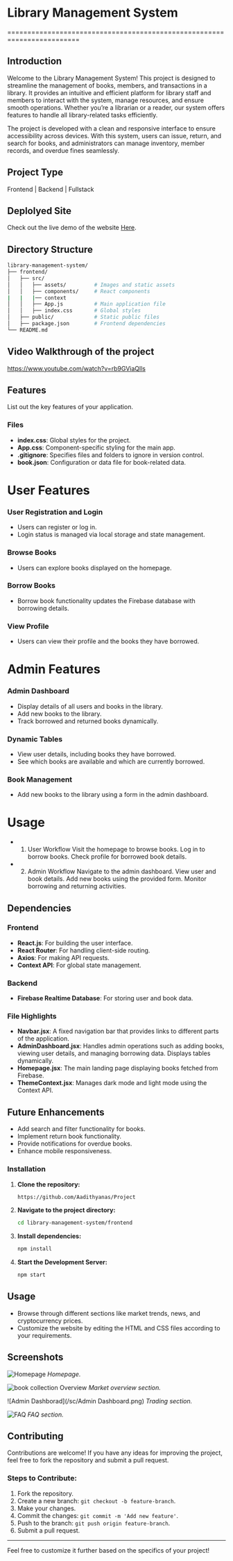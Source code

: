 # Library Management System
========================================================================


## Introduction
Welcome to the Library Management System! This project is designed to streamline the management of books, members, and transactions in a library. It provides an intuitive and efficient platform for library staff and members to interact with the system, manage resources, and ensure smooth operations. Whether you’re a librarian or a reader, our system offers features to handle all library-related tasks efficiently.

The project is developed with a clean and responsive interface to ensure accessibility across devices. With this system, users can issue, return, and search for books, and administrators can manage inventory, member records, and overdue fines seamlessly.

## Project Type
Frontend | Backend | Fullstack

## Deplolyed Site
Check out the live demo of the website [Here](https://curious-chaja-48876c.netlify.app/).

## Directory Structure
```bash
library-management-system/
├── frontend/
│   ├── src/
│   │   ├── assets/         # Images and static assets
│   │   ├── components/     # React components
|   |   |── context
│   │   ├── App.js          # Main application file
│   │   ├── index.css       # Global styles
│   ├── public/             # Static public files
│   ├── package.json        # Frontend dependencies
└── README.md
```

## Video Walkthrough of the project
https://www.youtube.com/watch?v=rb9GViaQlls

## Features
List out the key features of your application.

### Files  
- **index.css**: Global styles for the project.  
- **App.css**: Component-specific styling for the main app.  
- **.gitignore**: Specifies files and folders to ignore in version control.  
- **book.json**: Configuration or data file for book-related data.
  
# User Features  

### User Registration and Login  
- Users can register or log in.  
- Login status is managed via local storage and state management.  

### Browse Books  
- Users can explore books displayed on the homepage.  

### Borrow Books  
- Borrow book functionality updates the Firebase database with borrowing details.  

### View Profile  
- Users can view their profile and the books they have borrowed.  

# Admin Features  

### Admin Dashboard  
- Display details of all users and books in the library.  
- Add new books to the library.  
- Track borrowed and returned books dynamically.  

### Dynamic Tables  
- View user details, including books they have borrowed.  
- See which books are available and which are currently borrowed.  

### Book Management  
- Add new books to the library using a form in the admin dashboard.

# Usage
  - 1. User Workflow
      Visit the homepage to browse books.
      Log in to borrow books.
      Check profile for borrowed book details.
  - 2. Admin Workflow
      Navigate to the admin dashboard.
      View user and book details.
      Add new books using the provided form.
      Monitor borrowing and returning activities.
     

## Dependencies  

### Frontend  
- **React.js**: For building the user interface.  
- **React Router**: For handling client-side routing.  
- **Axios**: For making API requests.  
- **Context API**: For global state management.  

### Backend  
- **Firebase Realtime Database**: For storing user and book data.  

### File Highlights  
- **Navbar.jsx**: A fixed navigation bar that provides links to different parts of the application.  
- **AdminDashboard.jsx**: Handles admin operations such as adding books, viewing user details, and managing borrowing data. Displays tables dynamically.  
- **Homepage.jsx**: The main landing page displaying books fetched from Firebase.  
- **ThemeContext.jsx**: Manages dark mode and light mode using the Context API.  

## Future Enhancements  
- Add search and filter functionality for books.  
- Implement return book functionality.  
- Provide notifications for overdue books.  
- Enhance mobile responsiveness.


### Installation

1. **Clone the repository:**

   ```bash
   https://github.com/Aadithyanas/Project
   ```

2. **Navigate to the project directory:**

   ```bash
   cd library-management-system/frontend
   ```

3. **Install dependencies:**

   ```bash
   npm install
   ```
4. **Start the Development Server:**

   ```bash
   npm start
   ```

## Usage

- Browse through different sections like market trends, news, and cryptocurrency prices.
- Customize the website by editing the HTML and CSS files according to your requirements.


## Screenshots

![Homepage](/sc/Homepage.png)
*Homepage.*

![book collection Overview](/sc/BookCatalog.png)
*Market overview section.*

![Admin Dashborad](/sc/Admin Dashboard.png)
*Trading section.*

![FAQ](/sc/FAQ.png)
*FAQ section.*


## Contributing

Contributions are welcome! If you have any ideas for improving the project, feel free to fork the repository and submit a pull request.

### Steps to Contribute:

1. Fork the repository.
2. Create a new branch: `git checkout -b feature-branch`.
3. Make your changes.
4. Commit the changes: `git commit -m 'Add new feature'`.
5. Push to the branch: `git push origin feature-branch`.
6. Submit a pull request.


-------

Feel free to customize it further based on the specifics of your project!
